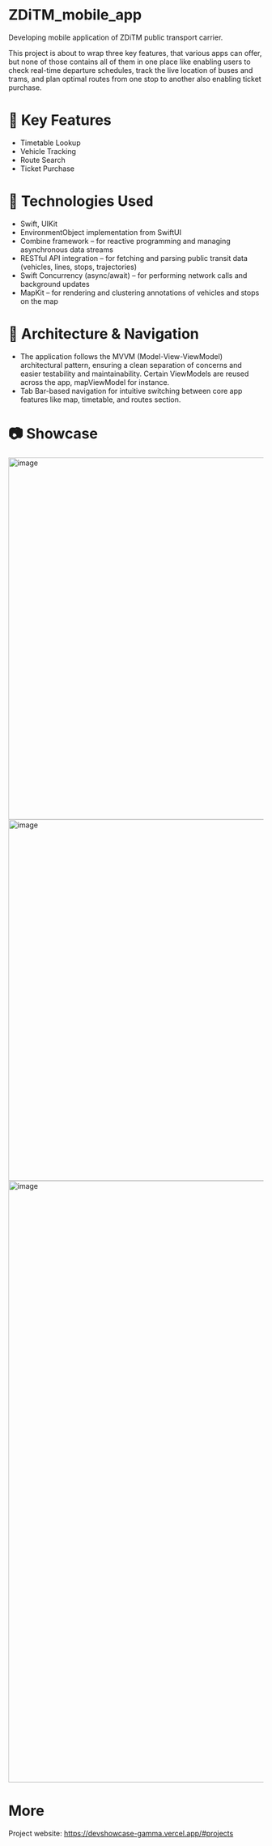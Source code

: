 # ZDiTM_mobile_app

Developing mobile application of ZDiTM public transport carrier.

This project is about to wrap three key features, that various apps can offer, but none of those contains all of them in one place like enabling users to check real-time departure schedules, track the live location of buses and trams, and plan optimal routes from one stop to another also enabling ticket purchase.

# 🔑 Key Features

* Timetable Lookup
* Vehicle Tracking
* Route Search
* Ticket Purchase

# 🚀 Technologies Used

* Swift, UIKit 
* EnvironmentObject implementation from SwiftUI
* Combine framework – for reactive programming and managing asynchronous data streams
* RESTful API integration – for fetching and parsing public transit data (vehicles, lines, stops, trajectories)
* Swift Concurrency (async/await) – for performing network calls and background updates
* MapKit – for rendering and clustering annotations of vehicles and stops on the map

# 🔧 Architecture & Navigation

 * The application follows the MVVM (Model-View-ViewModel) architectural pattern, ensuring a clean separation of concerns and easier testability and maintainability. Certain ViewModels are reused across the app, mapViewModel for instance.
 * Tab Bar-based navigation for intuitive switching between core app features like map, timetable, and routes section.

# 📷 Showcase

<img width="1187" height="715" alt="image" src="https://github.com/user-attachments/assets/bd8c3211-edc2-488b-9773-05232fd03f39" />
<img width="1185" height="713" alt="image" src="https://github.com/user-attachments/assets/c32cb117-ba0d-41c4-84c5-687763a5828d" />
<img width="1188" alt="image" src="https://github.com/user-attachments/assets/569cba58-3811-4a05-87a8-2edf323ce95c" />

# More 
Project website: https://devshowcase-gamma.vercel.app/#projects
